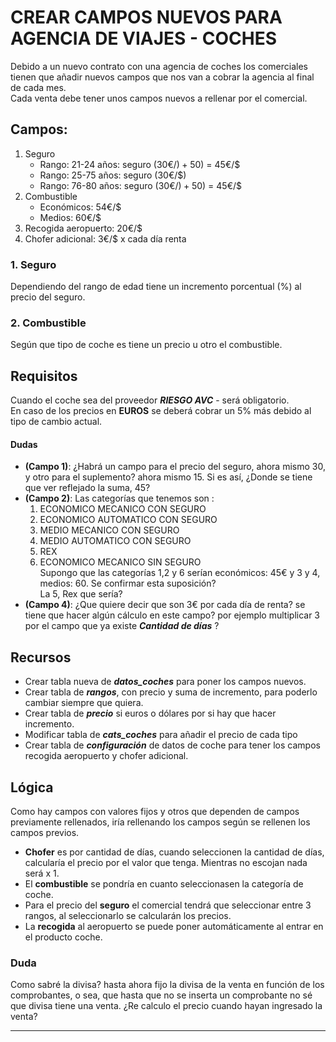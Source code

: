 # CREAR CAMPOS NUEVOS PARA AGENCIA DE VIAJES - COCHES 

Debido a un nuevo contrato con una agencia de coches los comerciales tienen que añadir nuevos campos que nos van a cobrar la agencia al final de cada mes.   
Cada venta debe tener unos campos nuevos a rellenar por el comercial.

## Campos:
  1. Seguro  
      * Rango: 21-24 años: seguro (30€/$) + 50% (15€/$) = 45€/$
	   * Rango: 25-75 años: seguro (30€/$)
	   * Rango: 76-80 años: seguro (30€/$) + 50% (15€/$) = 45€/$
  2. Combustible
      * Económicos: 54€/$
      * Medios: 60€/$
  3. Recogida aeropuerto:  20€/$
  4. Chofer adicional: 3€/$ x cada día renta
  
### 1. Seguro
Dependiendo del rango de edad tiene un incremento porcentual (%) al precio del seguro.
### 2. Combustible
Según que tipo de coche es tiene un precio u otro el combustible.

## Requisitos
Cuando el coche sea del proveedor ***RIESGO AVC*** - será obligatorio.  
En caso de los precios en **EUROS** se deberá cobrar un 5% más debido al tipo de cambio actual.

#### Dudas
* **(Campo 1)**: ¿Habrá un campo para el precio del seguro, ahora mismo 30, y otro para el suplemento? ahora mismo 15.
Si es así, ¿Donde se tiene que ver reflejado la suma, 45?
* **(Campo 2)**: Las categorías que tenemos son : 
    1. ECONOMICO MECANICO CON SEGURO
    2. ECONOMICO AUTOMATICO CON SEGURO
    3. MEDIO MECANICO CON SEGURO
    4. MEDIO AUTOMATICO CON SEGURO
    5. REX
    6. ECONOMICO MECANICO SIN SEGURO  
    Supongo que las categorías 1,2 y 6 serían económicos: 45€ y 3 y 4, medios: 60.
Se confirmar esta suposición?  
La 5, Rex que sería?
* **(Campo 4)**: ¿Que quiere decir que son 3€ por cada día de renta? se tiene que hacer algún cálculo en este campo? por ejemplo multiplicar 3 por el campo que ya existe ***Cantidad de días*** ?


## Recursos
* Crear tabla nueva de ***datos_coches*** para poner los campos nuevos.
* Crear tabla de ***rangos***, con precio y suma de incremento, para poderlo cambiar siempre que quiera.
* Crear tabla de ***precio*** si euros o dólares por si hay que hacer incremento.
* Modificar tabla de ***cats_coches*** para añadir el precio de cada tipo
* Crear tabla de ***configuración*** de datos de coche para tener los campos recogida aeropuerto y chofer adicional.

## Lógica
Como hay campos con valores fijos y otros que dependen de campos previamente rellenados, iría rellenando los campos según se rellenen los campos previos.  
* **Chofer** es por cantidad de días, cuando seleccionen la cantidad de días, calcularía el precio por el valor que tenga. Mientras no escojan nada será x 1.
* El **combustible** se pondría en cuanto seleccionasen la categoría de coche.  
* Para el precio del **seguro** el comercial tendrá que seleccionar entre 3 rangos, al seleccionarlo se calcularán los precios.
* La **recogida** al aeropuerto se puede poner automáticamente al entrar en el producto coche.
### Duda
Como sabré la divisa? hasta ahora fijo la divisa de la venta en función de los comprobantes, o sea, que hasta que no se inserta un comprobante no sé que divisa tiene una venta.
¿Re calculo el precio cuando hayan ingresado la venta?

---